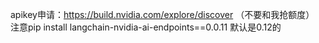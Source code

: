 apikey申请：https://build.nvidia.com/explore/discover （不要和我抢额度）
注意pip install langchain-nvidia-ai-endpoints==0.0.11  默认是0.12的
